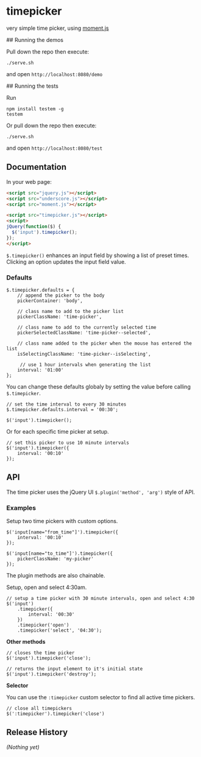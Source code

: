 timepicker
==========

very simple time picker, using [moment.js](http://momentjs.com/)

## Running the demos


Pull down the repo then execute:

    ./serve.sh

and open `http://localhost:8080/demo`


## Running the tests

Run

    npm install testem -g
    testem

Or pull down the repo then execute:

    ./serve.sh

and open `http://localhost:8080/test`

## Documentation

In your web page:

```html
<script src="jquery.js"></script>
<script src="underscore.js"></script>
<script src="moment.js"></script>

<script src="timepicker.js"></script>
<script>
jQuery(function($) {
  $('input').timepicker();
});
</script>
```

```$.timepicker()``` enhances an input field by showing a list of preset times. Clicking an option updates the input field value.

### Defaults

```
$.timepicker.defaults = {
    // append the picker to the body
    pickerContainer: 'body',

    // class name to add to the picker list
    pickerClassName: 'time-picker',

    // class name to add to the currently selected time
    pickerSelectedClassName: 'time-picker--selected',

    // class name added to the picker when the mouse has entered the list
    isSelectingClassName: 'time-picker--isSelecting',

     // use 1 hour intervals when generating the list
    interval: '01:00'
};
```
You can change these defaults globaly by setting the value before calling ```$.timepicker```.

```
// set the time interval to every 30 minutes
$.timepicker.defaults.interval = '00:30';

$('input').timepicker();
```

Or for each specific time picker at setup.

```
// set this picker to use 10 minute intervals
$('input').timepicker({
    interval: '00:10'
});
```

## API

The time picker uses the jQuery UI ```$.plugin('method', 'arg')``` style of API.

### Examples
Setup two time pickers with custom options.

```
$('input[name="from_time"]').timepicker({
    interval: '00:10'
});

$('input[name="to_time"]').timepicker({
    pickerClassName: 'my-picker'
});
```
The plugin methods are also chainable.

Setup, open and select 4:30am.

```
// setup a time picker with 30 minute intervals, open and select 4:30
$('input')
    .timepicker({
        interval: '00:30'
    })
    .timepicker('open')
    .timepicker('select', '04:30');
```

__Other methods__

```
// closes the time picker
$('input').timepicker('close');

// returns the input element to it's initial state
$('input').timepicker('destroy');
```

__Selector__

You can use the ```:timepicker``` custom selector to find all active time pickers.

```
// close all timepickers
$(':timepicker').timepicker('close')
```


## Release History
_(Nothing yet)_
